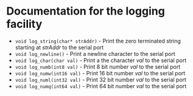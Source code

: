# Documentation for the logging facility

- `void log_string(char* strAddr)` - Print the zero terminated string starting at *strAddr* to the serial port
- `void log_newline()` - Print a newline character to the serial port
- `void log_char(char val)` - Print a the character *val* to the serial port
- `void log_numb(int8 val)` - Print 8 bit number *val* to the serial port
- `void log_numw(int16 val)` - Print 16 bit number *val* to the serial port
- `void log_numl(int32 val)` - Print 32 bit number *val* to the serial port
- `void log_numq(int64 val)` - Print 64 bit number *val* to the serial port

